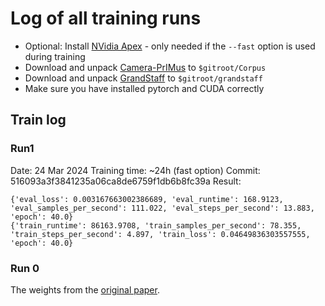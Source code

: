 # Log of all training runs

- Optional: Install [NVidia Apex](https://github.com/NVIDIA/apex) - only needed if the `--fast` option is used during training
- Download and unpack [Camera-PrIMus](https://grfia.dlsi.ua.es/primus/) to `$gitroot/Corpus`
- Download and unpack [GrandStaff](https://sites.google.com/view/multiscore-project/datasets) to `$gitroot/grandstaff`
- Make sure you have installed pytorch and CUDA correctly

## Train log

### Run1

Date: 24 Mar 2024
Training time: ~24h (fast option)
Commit: 516093a3f3841235a06ca8de6759f1db6b8fc39a
Result:

```
{'eval_loss': 0.003167663002386689, 'eval_runtime': 168.9123, 'eval_samples_per_second': 111.022, 'eval_steps_per_second': 13.883, 'epoch': 40.0}
{'train_runtime': 86163.9708, 'train_samples_per_second': 78.355, 'train_steps_per_second': 4.897, 'train_loss': 0.04649836303557555, 'epoch': 40.0}
```

### Run 0

The weights from the [original paper](https://arxiv.org/abs/2308.09370).
